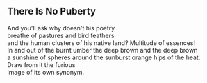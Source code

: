 There Is No Puberty
-------------------
And you'll ask why doesn't his poetry  
breathe of pastures and bird feathers  
and the human clusters of his native land? Multitude of essences!  
In and out of the burnt umber the deep brown and the deep brown  
a sunshine of spheres around the sunburst orange hips of the heat.  
Draw from it the furious  
image of its own synonym.  
